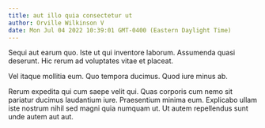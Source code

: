 ```yaml
---
title: aut illo quia consectetur ut
author: Orville Wilkinson V
date: Mon Jul 04 2022 10:39:01 GMT-0400 (Eastern Daylight Time)
---
```

Sequi aut earum quo. Iste ut qui inventore laborum. Assumenda quasi deserunt. Hic rerum ad voluptates vitae et placeat.

 Vel itaque mollitia eum. Quo tempora ducimus. Quod iure minus ab.

 Rerum expedita qui cum saepe velit qui. Quas corporis cum nemo sit pariatur ducimus laudantium iure. Praesentium minima eum. Explicabo ullam iste nostrum nihil sed magni quia numquam ut. Ut autem repellendus sunt unde autem aut aut.